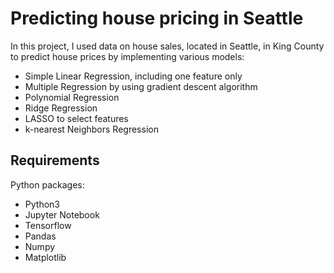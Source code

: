 # Predicting house pricing in Seattle

In this project, I used data on house sales, located in Seattle, in King County to predict house prices by implementing various models:

- Simple Linear Regression, including one feature only
- Multiple Regression by using gradient descent algorithm
- Polynomial Regression
- Ridge Regression
- LASSO to select features
- k-nearest Neighbors Regression


## Requirements

Python packages:
- Python3
- Jupyter Notebook
- Tensorflow
- Pandas
- Numpy
- Matplotlib
